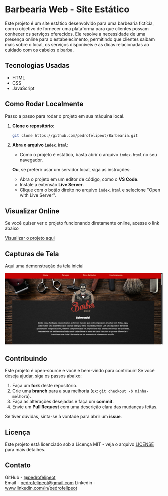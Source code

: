 # Barbearia Web - Site Estático

Este projeto é um site estático desenvolvido para uma barbearia fictícia, com o objetivo de fornecer uma plataforma para que clientes possam conhecer os serviços oferecidos. Ele resolve a necessidade de uma presença online para o estabelecimento, permitindo que clientes saibam mais sobre o local, os serviços disponíveis e as dicas relacionadas ao cuidado com os cabelos e barba.

## Tecnologias Usadas

- HTML
- CSS
- JavaScript

## Como Rodar Localmente

Passo a passo para rodar o projeto em sua máquina local.

1. **Clone o repositório**:
    ```bash
    git clone https://github.com/pedrofelipeot/Barbearia.git
    ```

2. **Abra o arquivo `index.html`**:
    - Como o projeto é estático, basta abrir o arquivo `index.html` no seu navegador.

    **Ou**, se preferir usar um servidor local, siga as instruções:
    - Abra o projeto em um editor de código, como o **VS Code**.
    - Instale a extensão **Live Server**.
    - Clique com o botão direito no arquivo `index.html` e selecione "Open with Live Server".

## Visualizar Online

Se você quiser ver o projeto funcionando diretamente online, acesse o link abaixo

[Visualizar o projeto aqui](https://pedrofelipeot.github.io/Barbearia/)

## Capturas de Tela

Aqui uma demonstração da tela inicial

![Tela principal](https://github.com/pedrofelipeot/Barbearia/blob/main/Imagens/tela%20inicial.png)

## Contribuindo

Este projeto é open-source e você é bem-vindo para contribuir! Se você deseja ajudar, siga os passos abaixo:

1. Faça um **fork** deste repositório.
2. Crie uma **branch** para a sua melhoria (ex: `git checkout -b minha-melhora`).
3. Faça as alterações desejadas e faça um **commit**.
4. Envie um **Pull Request** com uma descrição clara das mudanças feitas.

Se tiver dúvidas, sinta-se à vontade para abrir um **issue**.


## Licença

Este projeto está licenciado sob a Licença MIT - veja o arquivo [LICENSE](https://github.com/pedrofelipeot/Barbearia/blob/main/LICENSE) para mais detalhes.

## Contato

GitHub - [@pedrofelipeot](https://github.com/pedrofelipeot)  
Email - pedrofelipeot@gmail.com
Linkedin - www.linkedin.com/in/pedrofelipeot
